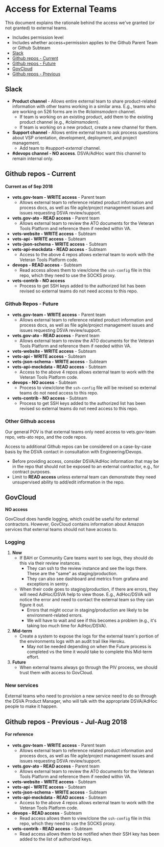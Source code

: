 # Access for External Teams

This document explains the rationale behind the access we've granted \(or not granted\) to external teams.

* Includes permission level
* Includes whether access+permission applies to the Github Parent Team or Github Subteam
* [Slack](external-team-access.md#slack)
* [Github repos - Current](external-team-access.md#github-repos---current)
* [Github repos - Future](external-team-access.md#github-repos---future)
* [GovCloud](external-team-access.md#govcloud)
* [Github repos - Previous](external-team-access.md#github-repos---previous---jul-aug-2018)

## Slack

* **Product channel** - Allows entire external team to share product-related information with other teams working in a similar area. E.g., teams who are working on 526 forms are in the _\#claimsmodern_ channel.
  * If team is working on an existing product, add them to the existing product channel \(e.g., _\#claimsmodern_\). 
  * If team is working on a new product, create a new channel for them.
* **Support channel** - Allows entire external team to ask process questions about VSP orientation, development, deployment, and project management.
  * Add team to _\#support-external_ channel.
* **\#devops channel - NO access**. DSVA/AdHoc want this channel to remain internal only.

## Github repos - Current

#### Current as of Sep 2018

* **vets.gov-team - WRITE access** - Parent team
  * Allows external team to reference related product information and process docs, as well as file agile/project management issues and issues requesting DSVA review/support.
* **vets.gov-ato - READ access** - Parent team
  * Allows external team to review the ATO documents for the Veteran Tools Platform and reference them if needed within VA.
* **vets-website - WRITE access** - Subteam
* **vets-api - WRITE access** - Subteam
* **vets-json-schema - WRITE access** - Subteam
* **vets-api-mockdata - READ access** - Subteam
  * Access to the above 4 repos allows external team to work with the Veteran Tools Platform code.
* **devops - READ access** - Subteam
  * Read access allows them to view/clone the `ssh-config` file in this repo, which they need to use the SOCKS proxy.
* **vets-contrib - NO access**
  * Process to get SSH keys added to the authorized list has been revised so external teams do not need access to this repo.

### Github Repos - Future

* **vets.gov-team - WRITE access** - Parent team
  * Allows external team to reference related product information and process docs, as well as file agile/project management issues and issues requesting DSVA review/support.
* **vets.gov-ato - READ access** - Parent team
  * Allows external team to review the ATO documents for the Veteran Tools Platform and reference them if needed within VA.
* **vets-website - WRITE access** - Subteam
* **vets-api - WRITE access** - Subteam
* **vets-json-schema - WRITE access** - Subteam
* **vets-api-mockdata - READ access** - Subteam
  * Access to the above 4 repos allows external team to work with the Veteran Tools Platform code.
* **devops - NO access** - Subteam
  * Process to view/clone the `ssh-config` file will be revised so external teams do not need access to this repo.
* **vets-contrib - NO access** - Subteam
  * Process to get SSH keys added to the authorized list has been revised so external teams do not need access to this repo.

### Other Github access

Our general POV is that external teams only need access to vets.gov-team repo, vets-ato repo, and the code repos.

Access to additional Github repos can be considered on a case-by-case basis by the DSVA contact in consultation with Engineering/Devops.

* Before providing access, consider DSVA/AdHoc information that may be in the repo that should not be exposed to an external contractor, e.g., for contract purposes.
* Limit to **READ access** unless external team can demonstrate they need unsupervised ability to add/edit information in the repo.

## GovCloud

**NO access**

GovCloud does handle logging, which could be useful for external contractors. However, GovCloud contains information about Amazon services that external teams should not have access to.

### Logging

1. **Now**
   * If BAH or Community Care teams want to see logs, they should do this via their review instances.
     * They can ssh to the review instance and see the logs there. These are the "same" as staging/production.
     * They can also see dashboard and metrics from grafana and exceptions in sentry.
   * When their code goes to staging/production, if there are errors, they will need AdHoc/DSVA help to view those. E.g., AdHoc/DSVA will notice the error and need to contact the external team so they can figure it out.
     * Errors that might occur in staging/production are likely to be environment-related errors.
     * We will have to wait and see if this becomes a problem \(e.g., it's taking too much time for AdHoc/DSVA\).
2. **Mid-term**
   * Create a system to expose the logs for the external team's portion of the environments logs with an audit trail like Heroku.
     * May not be needed depending on when the Future process is completed vs the time it would take to complete this Mid-term effort.
3. **Future**
   * When external teams always go through the PIV process, we should trust them with access to GovCloud.

### New services

External teams who need to provision a new service need to do so through the DSVA Product Manager, who will talk with the appropriate DSVA/AdHoc people to make it happen.

## Github repos - Previous - Jul-Aug 2018

#### For reference

* **vets.gov-team - WRITE access** - Parent team
  * Allows external team to reference related product information and process docs, as well as file agile/project management issues and issues requesting DSVA review/support.
* **vets.gov-ato - READ access** - Parent team
  * Allows external team to review the ATO documents for the Veteran Tools Platform and reference them if needed within VA.
* **vets-website - WRITE access** - Subteam
* **vets-api - WRITE access** - Subteam
* **vets-json-schema - WRITE access** - Subteam
* **vets-api-mockdata - READ access** - Subteam
  * Access to the above 4 repos allows external team to work with the Veteran Tools Platform code.
* **devops - READ access** - Subteam
  * Read access allows them to view/clone the `ssh-config` file in this repo, which they need to use the SOCKS proxy.
* **vets-contrib - READ access** - Subteam
  * Read access allows them to be notified when their SSH key has been added to the list of authorized keys.

